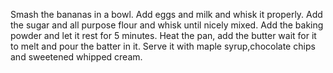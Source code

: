 Smash the bananas in a bowl.
Add eggs and milk and whisk it properly.
Add the sugar and all purpose flour and whisk until nicely mixed.
Add the baking powder and let it rest for 5 minutes.
Heat the pan, add the butter wait for it to melt and pour the batter in it.
Serve it with maple syrup,chocolate chips and sweetened whipped cream. 